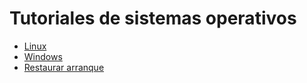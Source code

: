  
# Tutoriales de sistemas operativos

- [Linux](Linux)
- [Windows](Windows)
- [Restaurar arranque](RestaurarArranque.md)